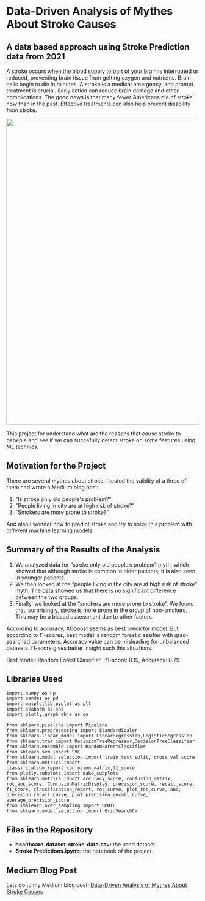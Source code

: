 # Data-Driven Analysis of Mythes About Stroke Causes
## A data based approach using Stroke Prediction data from 2021
A stroke occurs when the blood supply to part of your brain is interrupted or reduced, preventing brain tissue from getting oxygen and nutrients. Brain cells begin to die in minutes. A stroke is a medical emergency, and prompt treatment is crucial. Early action can reduce brain damage and other complications. The good news is that many fewer Americans die of stroke now than in the past. Effective treatments can also help prevent disability from stroke.

<img src="https://www.researchgate.net/profile/Fabio-Chiodo-Grandi/publication/44599636/figure/fig1/AS:196042852179975@1423751666328/Follow-up-brain-CT-scans-of-two-stroke-patients-Two-examples-of-CT-scans-of-two-stroke.png" width="800px" height="auto">

This project for understand what are the reasons that cause stroke to peoeple and see if we can succefully detect stroke on some features using ML technics.

## Motivation for the Project
There are several mythes about stroke. I tested the validity of a three of them and wrote a Medium blog post:

1. "Is stroke only old people's problem?"
2. "People living in city are at high risk of stroke?"
3. "Smokers are more prone to stroke?"

And also I wonder how to predict stroke and try to solve this problem with different machine learning models.

## Summary of the Results of the Analysis

1. We analyzed data for “stroke only old people’s problem” myth, which showed that although stroke is common in older patients, it is also seen in younger patients.
2. We then looked at the “people living in the city are at high risk of stroke” myth. The data showed us that there is no significant difference between the two groups.
3. Finally, we looked at the “smokers are more prone to stroke”. We found that, surprisingly, stroke is more prone in the group of non-smokers. This may be a biased assessment due to other factors.

According to accuracy, XGboost seems as best predictor model. But according to f1-scores, best model is random forest classifier with grad-searched parameters. Accuracy value can be misleading for unbalanced datasets. f1-score gives better insight such this situations.

Best model: Random Forest Classifier , f1-score: 0.19, Accuracy: 0.79

## Libraries Used

```
import numpy as np
import pandas as pd
import matplotlib.pyplot as plt
import seaborn as sns
import plotly.graph_objs as go

from sklearn.pipeline import Pipeline
from sklearn.preprocessing import StandardScaler
from sklearn.linear_model import LinearRegression,LogisticRegression
from sklearn.tree import DecisionTreeRegressor,DecisionTreeClassifier
from sklearn.ensemble import RandomForestClassifier
from sklearn.svm import SVC
from sklearn.model_selection import train_test_split, cross_val_score
from sklearn.metrics import classification_report,confusion_matrix,f1_score
from plotly.subplots import make_subplots
from sklearn.metrics import accuracy_score, confusion_matrix, roc_auc_score, ConfusionMatrixDisplay, precision_score, recall_score, f1_score, classification_report, roc_curve, plot_roc_curve, auc, precision_recall_curve, plot_precision_recall_curve, average_precision_score
from imblearn.over_sampling import SMOTE
from sklearn.model_selection import GridSearchCV
```

## Files in the Repository
- **healthcare-dataset-stroke-data.csv:** the used dataset.
- **Stroke Predictions.ipynb:** the notebook of the project.

## Medium Blog Post
Lets go to my Medium blog post: 
[Data-Driven Analysis of Mythes About Stroke Causes](https://medium.com/@sahika.betul/data-driven-analysis-of-mythes-about-stroke-causes-dd347899bba5)
